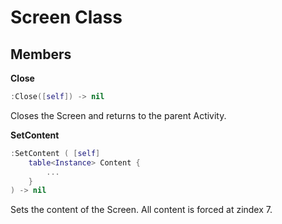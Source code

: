 Screen Class
===
Members
---
**Close**
``` lua
:Close([self]) -> nil
```
Closes the Screen and returns to the parent Activity.

**SetContent**
``` lua
:SetContent ( [self]
	table<Instance> Content {
		...
	}
) -> nil
```
Sets the content of the Screen. All content is forced at zindex 7.